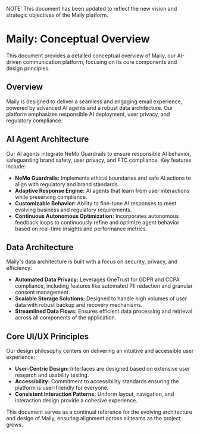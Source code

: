 NOTE: This document has been updated to reflect the new vision and strategic objectives of the Maily platform.

# Maily: Conceptual Overview

This document provides a detailed conceptual overview of Maily, our AI-driven communication platform, focusing on its core components and design principles.

## Overview

Maily is designed to deliver a seamless and engaging email experience, powered by advanced AI agents and a robust data architecture. Our platform emphasizes responsible AI deployment, user privacy, and regulatory compliance.

## AI Agent Architecture

Our AI agents integrate NeMo Guardrails to ensure responsible AI behavior, safeguarding brand safety, user privacy, and FTC compliance. Key features include:

- **NeMo Guardrails:** Implements ethical boundaries and safe AI actions to align with regulatory and brand standards.
- **Adaptive Response Engine:** AI agents that learn from user interactions while preserving compliance.
- **Customizable Behavior:** Ability to fine-tune AI responses to meet evolving business and regulatory requirements.
- **Continuous Autonomous Optimization:** Incorporates autonomous feedback loops to continuously refine and optimize agent behavior based on real-time insights and performance metrics.

## Data Architecture

Maily's data architecture is built with a focus on security, privacy, and efficiency:

- **Automated Data Privacy:** Leverages OneTrust for GDPR and CCPA compliance, including features like automated PII redaction and granular consent management.
- **Scalable Storage Solutions:** Designed to handle high volumes of user data with robust backup and recovery mechanisms.
- **Streamlined Data Flows:** Ensures efficient data processing and retrieval across all components of the application.

## Core UI/UX Principles

Our design philosophy centers on delivering an intuitive and accessible user experience:

- **User-Centric Design:** Interfaces are designed based on extensive user research and usability testing.
- **Accessibility:** Commitment to accessibility standards ensuring the platform is user-friendly for everyone.
- **Consistent Interaction Patterns:** Uniform layout, navigation, and interaction design provide a cohesive experience.

This document serves as a continual reference for the evolving architecture and design of Maily, ensuring alignment across all teams as the project grows. 